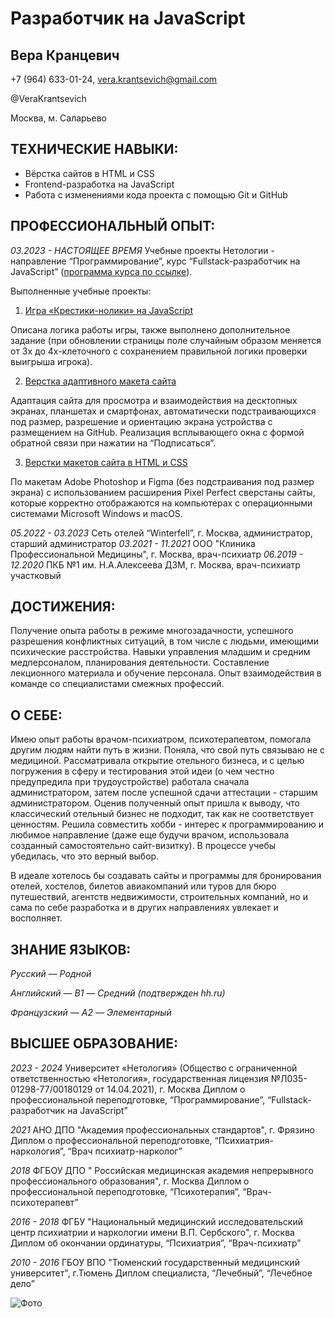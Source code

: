 # Разработчик на JavaScript
## Вера Кранцевич

+7 (964) 633-01-24, vera.krantsevich@gmail.com

@VeraKrantsevich

Москва, м. Саларьево

## ТЕХНИЧЕСКИЕ НАВЫКИ:
- Вёрстка сайтов в HTML и CSS
- Frontend-разработка на JavaScript
- Работа с изменениями кода проекта с помощью Git и GitHub

## ПРОФЕССИОНАЛЬНЫЙ ОПЫТ:

*03.2023 - НАСТОЯЩЕЕ ВРЕМЯ* Учебные проекты Нетологии - направление “Программирование”, курс “Fullstack-разработчик на JavaScript” ([программа курса по ссылке](https://netology.ru/programs/javascript-fullstack)).

Выполненные учебные проекты: 
1. [Игра «Крестики-нолики» на JavaScript](https://tictactoe-dop.verakrantsevich.repl.co/)

Описана логика работы игры, также выполнено дополнительное задание (при обновлении страницы поле случайным образом меняется от 3х до 4х-клеточного с сохранением правильной логики проверки выигрыша игрока).

2. [Верстка адаптивного макета сайта](https://verakrantsevich.github.io/mq-diplom/)

Адаптация сайта для просмотра и взаимодействия на десктопных экранах, планшетах и смартфонах, автоматически подстраивающихся под размер, разрешение и ориентацию экрана устройства с размещением на GitHub. Реализация всплывающего окна с формой обратной связи при нажатии на “Подписаться”.

3. [Верстки макетов сайта в HTML и CSS](https://codepen.io/vera-fjs-64/full/GRYLZzY)

По макетам Adobe Photoshop и Figma (без подстраивания под размер экрана) с  использованием расширения Pixel Perfect сверстаны сайты, которые корректно отображаются на компьютерах с операционными системами Microsoft Windows и macOS.

*05.2022 - 03.2023* Сеть отелей “Winterfell”, г. Москва, администратор, старший администратор
*03.2021 - 11.2021* ООО "Клиника Профессиональной Медицины", г. Москва, врач-психиатр
*06.2019 - 12.2020* ПКБ №1 им. Н.А.Алексеева ДЗМ, г. Москва, врач-психиатр участковый

## ДОСТИЖЕНИЯ:

Получение опыта работы в режиме многозадачности, успешного разрешения конфликтных ситуаций, в том числе с людьми, имеющими психические расстройства. Навыки управления младшим и средним медперсоналом, планирования деятельности. Составление лекционного материала и обучение персонала. Опыт взаимодействия в команде со специалистами смежных профессий.

## О СЕБЕ:

Имею опыт работы врачом-психиатром, психотерапевтом, помогала другим людям найти путь в жизни. Поняла, что свой путь связываю не с медициной. Рассматривала открытие отельного бизнеса, и с целью погружения в сферу и тестирования этой идеи (о чем честно предупредила при трудоустройстве) работала сначала администратором, затем после успешной сдачи аттестации - старшим администратором. Оценив полученный опыт пришла к выводу, что классический отельный бизнес не подходит, так как не соответствует ценностям. Решила совместить хобби - интерес к программированию и любимое направление (даже еще будучи врачом, использовала созданный самостоятельно сайт-визитку). В процессе учебы убедилась, что это верный выбор.

В идеале хотелось бы создавать сайты и программы для бронирования отелей, хостелов, билетов авиакомпаний или туров для бюро путешествий, агентств недвижимости, строительных компаний, но и сама по себе разработка и в других направлениях увлекает и восполняет. 

## ЗНАНИЕ ЯЗЫКОВ:

*Русский* _— Родной_

*Английский* _— B1 — Средний (подтвержден hh.ru)_

*Французский* _— A2 — Элементарный_

## ВЫСШЕЕ ОБРАЗОВАНИЕ:

*2023 - 2024* Университет «Нетология» (Общество с ограниченной ответственностью «Нетология», государственная лицензия №Л035-01298-77/00180129 от 14.04.2021), г. Москва
Диплом о профессиональной переподготовке, “Программирование”, “Fullstack-разработчик на JavaScript”

*2021* АНО ДПО "Академия профессиональных стандартов", г. Фрязино
Диплом о профессиональной переподготовке, “Психиатрия-наркология”, “Врач психиатр-нарколог”

*2018* ФГБОУ ДПО " Российская медицинская академия непрерывного профессионального образования", г. Москва
Диплом о профессиональной переподготовке, “Психотерапия”, “Врач-психотерапевт”

*2016 - 2018* ФГБУ "Национальный медицинский исследовательский центр психиатрии и наркологии имени В.П. Сербского", г. Москва
Диплом об окончании ординатуры, “Психиатрия”, “Врач-психиатр”

*2010 - 2016* ГБОУ ВПО "Тюменский государственный медицинский университет", г.Тюмень
Диплом специалиста, “Лечебный”, “Лечебное дело”

![Фото](https://sun9-69.userapi.com/impg/kA5bBqUIRrX4FhcUiJCb4nOL42cqKX8MZNBG8Q/TFpiKhOWYRA.jpg?size=810x1080&quality=95&sign=1f25a2f9429154f98d04be6687a8a3ac&type=album)
